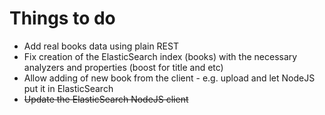 # Things to do

- Add real books data using plain REST
- Fix creation of the ElasticSearch index (books) with the necessary analyzers and properties (boost for title and etc)
- Allow adding of new book from the client - e.g. upload and let NodeJS put it in ElasticSearch
- ~~Update the ElasticSearch NodeJS client~~
